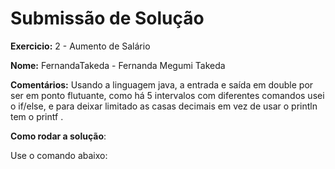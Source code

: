 # Submissão de Solução

**Exercicio:** 2 - Aumento de Salário

**Nome:** FernandaTakeda - Fernanda Megumi Takeda

**Comentários:** Usando a linguagem java, a entrada e saída em double por ser em ponto flutuante, como há 5 intervalos com diferentes comandos usei o if/else, e para deixar limitado as casas decimais em vez de usar o println tem o printf .

**Como rodar a solução**: 

Use o comando abaixo: 
```java ProblemaII.java
```